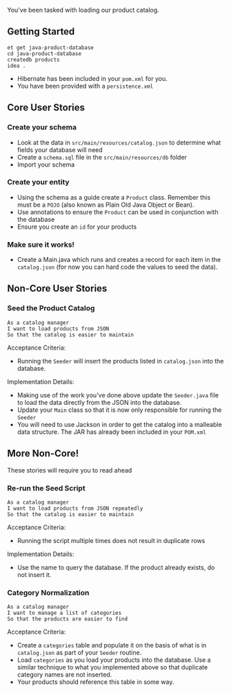 You've been tasked with loading our product catalog.

## Getting Started

```no-highlight
et get java-product-database
cd java-product-database
createdb products
idea .
```

- Hibernate has been included in your `pom.xml` for you.
- You have been provided with a `persistence.xml`

## Core User Stories

### Create your schema

- Look at the data in `src/main/resources/catalog.json` to determine what fields your database will need
- Create a `schema.sql` file in the `src/main/resources/db` folder
- Import your schema

### Create your entity

- Using the schema as a guide create a `Product` class. Remember this must be a `POJO` (also known as Plain Old Java Object or Bean).
- Use annotations to ensure the `Product` can be used in conjunction with the database
- Ensure you create an `id` for your products

### Make sure it works!

- Create a Main.java which runs and creates a record for each item in the `catalog.json` (for now you can hard code the values to seed the data).


## Non-Core User Stories

### Seed the Product Catalog

```no-highlight
As a catalog manager
I want to load products from JSON
So that the catalog is easier to maintain
```

Acceptance Criteria:

- Running the `Seeder` will insert the products listed in `catalog.json` into the database.

Implementation Details:

- Making use of the work you've done above update the `Seeder.java` file to load the data directly from the JSON into the database.
- Update your `Main` class so that it is now only responsible for running the `Seeder`
- You will need to use Jackson in order to get the catalog into a malleable data structure. The JAR has already been included in your `POM.xml`

## More Non-Core!

These stories will require you to read ahead

### Re-run the Seed Script

```no-highlight
As a catalog manager
I want to load products from JSON repeatedly
So that the catalog is easier to maintain
```

Acceptance Criteria:

- Running the script multiple times does not result in duplicate rows

Implementation Details:

- Use the name to query the database. If the product already exists, do not insert it.

### Category Normalization

```no-highlight
As a catalog manager
I want to manage a list of categories
So that the products are easier to find
```

Acceptance Criteria:

- Create a `categories` table and populate it on the basis of what is in `catalog.json` as part of your `Seeder` routine.
- Load `categories` as you load your products into the database. Use a similar technique to what you implemented above so that duplicate category names are not inserted.
- Your products should reference this table in some way.
